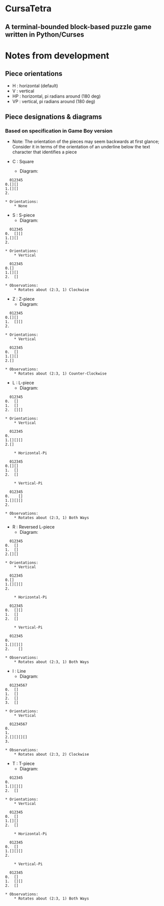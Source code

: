 # CursaTetra
## A terminal-bounded block-based puzzle game written in Python/Curses

# Notes from development
## Piece orientations

* H : horizontal (default)
* V : vertical
* HP : horizontal, pi radians around (180 deg)
* VP : vertical, pi radians around (180 deg)

## Piece designations & diagrams
### Based on specification in Game Boy version

* Note: The orientation of the pieces may seem backwards at first glance; Consider it in terms of the orientation of an underline below the text character that identifies a piece

* C : Square
	* Diagram:
```
  012345
0.[][]
1.[][]
2.
```
	* Orientations:
		* None
* S : S-piece
	* Diagram:
```
  012345
0.  [][]
1.[][]
2.
```
	* Orientations:
		* Vertical
```
  012345
0.[]
1.[][]
2.  []
```
	* Observations:
		* Rotates about (2:3, 1) Clockwise
* Z : Z-piece
	* Diagram:
```
  012345
0.[][]
1.  [][]
2.
```
	* Orientations:
		* Vertical
```
  012345
0.  []
1.[][]
2.[]
```
	* Observations:
		* Rotates about (2:3, 1) Counter-Clockwise
* L : L-piece
	* Diagram:
```
  012345
0.  []
1.  []
2.  [][]
```
	* Orientations:
		* Vertical
```
  012345
0.
1.[][][]
2.[]
```
		* Horizontal-Pi
```
  012345
0.[][]
1.  []
2.  []
```
		* Vertical-Pi
```
  012345
0.    []
1.[][][]
2.
```
	* Observations:
		* Rotates about (2:3, 1) Both Ways
* R : Reversed L-piece
	* Diagram:
```
  012345
0.  []
1.  []
2.[][]
```
	* Orientations:
		* Vertical
```
  012345
0.[]
1.[][][]
2.
```
		* Horizontal-Pi
```
  012345
0.  [][]
1.  []
2.  []
```
		* Vertical-Pi
```
  012345
0.
1.[][][]
2.    []
```
	* Observations:
		* Rotates about (2:3, 1) Both Ways
* I : Line
	* Diagram:
```
  01234567
0.  []
1.  []
2.  []
3.  []
```
	* Orientations:
		* Vertical
```
  01234567
0.
1.
2.[][][][]
3.
```
	* Observations:
		* Rotates about (2:3, 2) Clockwise
* T : T-piece
	* Diagram:
```
  012345
0.
1.[][][]
2.  []
```
	* Orientations:
		* Vertical
```
  012345
0.  []
1.[][]
2.  []
```
		* Horizontal-Pi
```
  012345
0.  []
1.[][][]
2.
```
		* Vertical-Pi
```
  012345
0.  []
1.  [][]
2.  []
```
	* Observations:
		* Rotates about (2:3, 1) Both Ways
